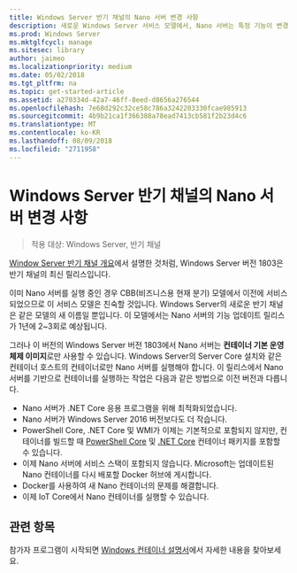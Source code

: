 ```yaml
---
title: Windows Server 반기 채널의 Nano 서버 변경 사항
description: 새로운 Windows Server 서비스 모델에서, Nano 서버는 특정 기능이 변경된 컨테이너 운영 체제 역할만 합니다.
ms.prod: Windows Server
ms.mktglfcycl: manage
ms.sitesec: library
author: jaimeo
ms.localizationpriority: medium
ms.date: 05/02/2018
ms.tgt_pltfrm: na
ms.topic: get-started-article
ms.assetid: a270334d-42a7-46ff-8eed-d8656a276544
ms.openlocfilehash: 7e68d292c32ce58c786a3242203330fcae985913
ms.sourcegitcommit: 4b9b21ca1f366388a78ead7413cb581f2b23d4c6
ms.translationtype: MT
ms.contentlocale: ko-KR
ms.lasthandoff: 08/09/2018
ms.locfileid: "2711958"
---
```

# Windows Server 반기 채널의 Nano 서버 변경 사항

>적용 대상: Windows Server, 반기 채널


[Window Server 반기 채널 개요](semi-annual-channel-overview.md)에서 설명한 것처럼, Windows Server 버전 1803은 반기 채널의 최신 릴리스입니다.

이미 Nano 서버를 실행 중인 경우 CBB(비즈니스용 현재 분기) 모델에서 이전에 서비스되었으므로 이 서비스 모델은 친숙할 것입니다. Windows Server의 새로운 반기 채널은 같은 모델의 새 이름일 뿐입니다. 이 모델에서는 Nano 서버의 기능 업데이트 릴리스가 1년에 2~3회로 예상됩니다.

그러나 이 버전의 Windows Server 버전 1803에서 Nano 서버는 **컨테이너 기본 운영 체제 이미지**로만 사용할 수 있습니다. Windows Server의 Server Core 설치와 같은 컨테이너 호스트의 컨테이너로만 Nano 서버를 실행해야 합니다. 이 릴리스에서 Nano 서버를 기반으로 컨테이너를 실행하는 작업은 다음과 같은 방법으로 이전 버전과 다릅니다.

- Nano 서버가 .NET Core 응용 프로그램을 위해 최적화되었습니다.
- Nano 서버가 Windows Server 2016 버전보다도 더 작습니다.
- PowerShell Core, .NET Core 및 WMI가 이제는 기본적으로 포함되지 않지만, 컨테이너를 빌드할 때 [PowerShell Core](https://hub.docker.com/r/microsoft/powershell/) 및 [.NET Core](https://hub.docker.com/r/microsoft/dotnet/) 컨테이너 패키지를 포함할 수 있습니다.
- 이제 Nano 서버에 서비스 스택이 포함되지 않습니다. Microsoft는 업데이트된 Nano 컨테이너를 다시 배포할 Docker 허브에 게시합니다.
- Docker를 사용하여 새 Nano 컨테이너의 문제를 해결합니다.
- 이제 IoT Core에서 Nano 컨테이너를 실행할 수 있습니다.

## 관련 항목
참가자 프로그램이 시작되면 [Windows 컨테이너 설명서](http://aka.ms/windowscontainers)에서 자세한 내용을 찾아보세요.
